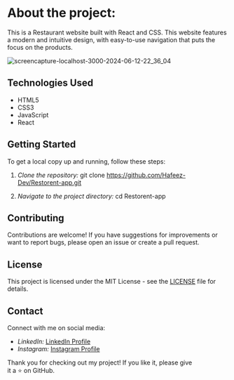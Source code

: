 # About the project:
This is a Restaurant website built with React and CSS. This website features a modern and intuitive design, with easy-to-use navigation that puts the focus on the products.

![screencapture-localhost-3000-2024-06-12-22_36_04](https://github.com/Hafeez-Dev/Restorent-app/assets/171664425/9c5dc40d-d0e8-41db-ad42-60fba3d0db39)

## Technologies Used

- HTML5
- CSS3
- JavaScript
- React

## Getting Started

To get a local copy up and running, follow these steps:

1. *Clone the repository:*
   git clone https://github.com/Hafeez-Dev/Restorent-app.git
   
2. *Navigate to the project directory:*
   cd Restorent-app

## Contributing

Contributions are welcome! If you have suggestions for improvements or want to report bugs, please open an issue or create a pull request.

## License

This project is licensed under the MIT License - see the [LICENSE](LICENSE) file for details.

## Contact

Connect with me on social media:

- *LinkedIn:* [LinkedIn Profile](https://www.linkedin.com/in/abdul-hafeezdev)
- *Instagram:* [Instagram Profile](https://www.instagram.com/DeugerXY)

Thank you for checking out my project! If you like it, please give it a ⭐ on GitHub.
